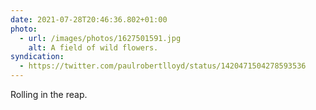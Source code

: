 ```yaml
---
date: 2021-07-28T20:46:36.802+01:00
photo:
  - url: /images/photos/1627501591.jpg
    alt: A field of wild flowers.
syndication:
  - https://twitter.com/paulrobertlloyd/status/1420471504278593536
---
```

Rolling in the reap.
